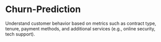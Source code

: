 # Churn-Prediction
Understand customer behavior based on metrics such as contract type, tenure, payment methods, and additional services (e.g., online security, tech support).
